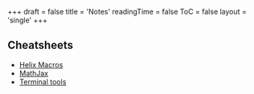 +++
draft = false
title = 'Notes'
readingTime = false
ToC = false
layout = 'single'
+++

## Cheatsheets
- [Helix Macros](./cheatsheets/helix_macros.md)
- [MathJax](./cheatsheets/mathjax.md)
- [Terminal tools](./cheatsheets/terminal_tools.md)
